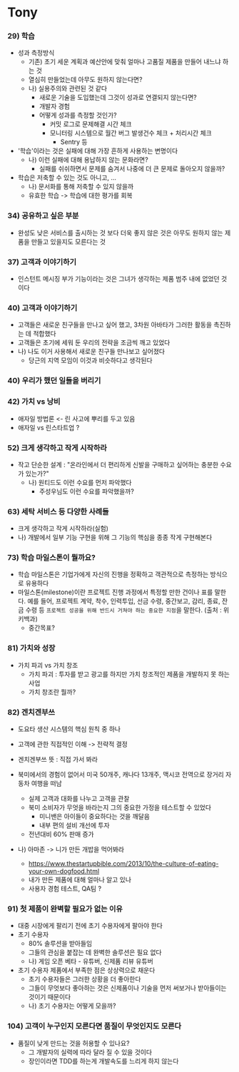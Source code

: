 # Tony

### 29) 학습

- 성과 측정방식
  - 기존) 초기 세운 계획과 예산안에 맞춰 얼마나 고품질 제품을 만들어 내느냐 하는 것
  - 열심히 만들었는데 아무도 원하지 않는다면?
  - 나) 실용주의와 관련된 것 같다
    - 새로운 기술을 도입했는데 그것이 성과로 연결되지 않는다면?
    - 개발자 경험
    - 어떻게 성과를 측정할 것인가?
      - 커밋 로그로 문제해결 시간 체크
      - 모니터링 시스템으로 월간 버그 발생건수 체크 + 처리시간 체크
        - Sentry 등
- '학습'이라는 것은 실패에 대해 가장 흔하게 사용하는 변명이다
  - 나) 이런 실패에 대해 용납하지 않는 문화라면?
    - 실패를 쉬쉬하면서 문제를 숨겨서 나중에 더 큰 문제로 돌아오지 않을까?
- 학습은 저축할 수 있는 것도 아니고, ...
  - 나) 문서화를 통해 저축할 수 있지 않을까
  - 유효한 학습 -> 학습에 대한 평가를 회복

### 34) 공유하고 싶은 부분

- 완성도 낮은 서비스를 출시하는 것 보다
  더욱 좋지 않은 것은 아무도 원하지 않는 제품을 만들고 있을지도 모른다는 것

### 37) 고객과 이야기하기

- 인스턴트 메시징 부가 기능이라는 것은 그녀가 생각하는 제품 범주 내에 없었던 것이다

### 40) 고객과 이야기하기

- 고객들은 새로운 친구들을 만나고 싶어 했고, 3차원 아바타가 그러한 활동을 촉진하는 데 적합했다
- 고객들은 초기에 세워 둔 우리의 전략을 조금씩 깨고 있었다
- 나) 나도 이거 사용해서 새로운 친구들 만나보고 싶어졌다
  - 당근의 지역 모임이 이것과 비슷하다고 생각된다

### 40) 우리가 했던 일들을 버리기

### 42) 가치 vs 낭비

- 애자일 방법론 <- 린 사고에 뿌리를 두고 있음
- 애자일 vs 린스타트업 ?

### 52) 크게 생각하고 작게 시작하라

- 작고 단순한 설계 : "온라인에서 더 편리하게 신발을 구매하고 싶어하는 충분한 수요가 있는가?"
  - 나) 원티드도 이런 수요를 먼저 파악했다
    - 주성우님도 이런 수요를 파악했을까?

### 63) 세탁 서비스 등 다양한 사례들

- 크게 생각하고 작게 시작하라(실험)
- 나) 개발에서 일부 기능 구현을 위해 그 기능의 핵심을 종종 작게 구현해본다

### 73) 학습 마일스톤이 뭘까요?

- 학습 마일스톤은 기업가에게 자신의 진행을 정확하고 객관적으로 측정하는 방식으로 유용하다
- 마일스톤(milestone)이란 프로젝트 진행 과정에서 특정할 만한 건이나 표를 말한다. 예를 들어, 프로젝트 계약, 착수, 인력투입, 선금 수령, 중간보고, 감리, 종료, 잔금 수령 등 `프로젝트 성공을 위해 반드시 거쳐야 하는 중요한 지점`을 말한다. (출처 : 위키백과)
  - 중간목표?

### 81) 가치와 성장

- 가치 파괴 vs 가치 창조
  - 가치 파괴 : 투자를 받고 광고를 하지만 가치 창조적인 제품을 개발하지 못 하는 사업
  - 가치 창조란 뭘까?

### 82) 겐치겐부쓰

- 도요타 생산 시스템의 핵심 원칙 중 하나
- 고객에 관한 직접적인 이해 -> 전략적 결정
- 겐치겐부쓰 뜻 : 직접 가서 봐라
- 북미에서의 경험이 없어서 미국 50개주, 캐나다 13개주, 맥시코 전역으로 장거리 자동차 여행을 떠남

  - 실제 고객과 대화를 나누고 고객을 관찰
  - 북미 소비자가 무엇을 바라는지 그의 중요한 가정을 테스트할 수 있었다
    - 미니밴은 아이들이 중요하다는 것을 깨달음
    - 내부 편의 설비 개선에 투자
  - 전년대비 60% 판매 증가

- 나) 아마존 -> 니가 만든 개밥을 먹어봐라
  - https://www.thestartupbible.com/2013/10/the-culture-of-eating-your-own-dogfood.html
  - 내가 만든 제품에 대해 얼마나 알고 있나
  - 사용자 경험 테스트, QA팀 ?

### 91) 첫 제품이 완벽할 필요가 없는 이유

- 대중 시장에게 팔리기 전에 초기 수용자에게 팔아야 한다
- 초기 수용자
  - 80% 솔루션을 받아들임
  - 그들의 관심을 붙잡는 데 완벽한 솔루션은 필요 없다
  - 나) 게임 오픈 베타 - 유튜버, 신제품 리뷰 유튜버
- 초기 수용자 제품에서 부족한 점은 상상력으로 채운다
  - 초기 수용자들은 그러한 상황을 더 좋아한다
  - 그들이 무엇보다 좋아하는 것은 신제품이나 기술을 먼저 써보거나 받아들이는 것이기 때문이다
  - 나) 초기 수용자는 어떻게 모을까?

### 104) 고객이 누구인지 모른다면 품질이 무엇인지도 모른다

- 품질이 낮게 만드는 것을 허용할 수 있나요?
  - 그 개발자의 실력에 따라 달라 질 수 있을 것이다
  - 장인이라면 TDD를 하는게 개발속도를 느리게 하지 않는다
